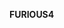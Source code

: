**FURIOUS4**


<p style="text-align:center;>![Furious4](https://www.google.fr/search?q=fast+furious+4&source=lnms&tbm=isch&sa=X&ved=0ahUKEwig7pyKhITYAhWrAMAKHRJ6Cl0Q_AUICygC&biw=1600&bih=794#imgrc=-2q0ynPLcTZMXM:)</p>

_(Duree : 1 h 47)_

*Les acteurs*
+  Paul Walker
+  Vin Diesel
+  Michelle Rodriguez

![Lien vers le film](http://imdb.com/title/tt1013752)

